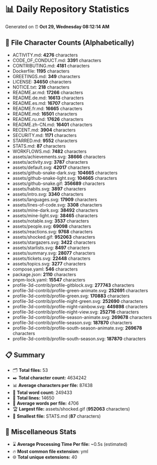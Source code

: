 # 📊 Daily Repository Statistics
Generated on ⏰ **Oct 29, Wednesday 08:12:14 AM**

## 📂 File Character Counts (Alphabetically)
- ACTIVITY.md: **4276** characters
- CODE_OF_CONDUCT.md: **3391** characters
- CONTRIBUTING.md: **4181** characters
- Dockerfile: **1195** characters
- GREETINGS.md: **349** characters
- LICENSE: **34650** characters
- NOTICE.txt: **218** characters
- README.ar.md: **17266** characters
- README.de.md: **16613** characters
- README.es.md: **16707** characters
- README.fr.md: **16665** characters
- README.md: **16501** characters
- README.ru.md: **17626** characters
- README.zh-CN.md: **16401** characters
- RECENT.md: **3904** characters
- SECURITY.md: **1171** characters
- STARRED.md: **9552** characters
- STATS.md: **87** characters
- WORKFLOWS.md: **7482** characters
- assets/achievements.svg: **38666** characters
- assets/activity.svg: **3787** characters
- assets/default.svg: **42017** characters
- assets/github-snake-dark.svg: **104665** characters
- assets/github-snake-light.svg: **104665** characters
- assets/github-snake.gif: **356689** characters
- assets/habits.svg: **3897** characters
- assets/intro.svg: **3340** characters
- assets/languages.svg: **17909** characters
- assets/lines-of-code.svg: **3308** characters
- assets/mine-dark.svg: **38492** characters
- assets/mine-light.svg: **38465** characters
- assets/notable.svg: **3537** characters
- assets/people.svg: **69098** characters
- assets/reactions.svg: **9768** characters
- assets/shocked.gif: **952063** characters
- assets/stargazers.svg: **3422** characters
- assets/starlists.svg: **8497** characters
- assets/summary.svg: **28077** characters
- assets/tickets.svg: **22448** characters
- assets/topics.svg: **3277** characters
- compose.yaml: **546** characters
- package.json: **2110** characters
- pnpm-lock.yaml: **15547** characters
- profile-3d-contrib/profile-gitblock.svg: **277743** characters
- profile-3d-contrib/profile-green-animate.svg: **252691** characters
- profile-3d-contrib/profile-green.svg: **170883** characters
- profile-3d-contrib/profile-night-green.svg: **252690** characters
- profile-3d-contrib/profile-night-rainbow.svg: **449898** characters
- profile-3d-contrib/profile-night-view.svg: **252716** characters
- profile-3d-contrib/profile-season-animate.svg: **269678** characters
- profile-3d-contrib/profile-season.svg: **187870** characters
- profile-3d-contrib/profile-south-season-animate.svg: **269678** characters
- profile-3d-contrib/profile-south-season.svg: **187870** characters

## 📋 Summary
- 🗂️ **Total files:** 53
- ✒️ **Total character count:** 4634242
- 📊 **Average characters per file:** 87438
- 📝 **Total word count:** 249433
- 🧾 **Total lines:** 14650
- 📐 **Average words per file:** 4706
- 🏆 **Largest file:** assets/shocked.gif (**952063** characters)
- 🥉 **Smallest file:** STATS.md (**87** characters)

## 🌟 Miscellaneous Stats
- ⌛ **Average Processing Time Per file:** ~0.5s (estimated)
- 🔥 **Most common file extension:** yml
- 🌐 **Total unique extensions:** 40
